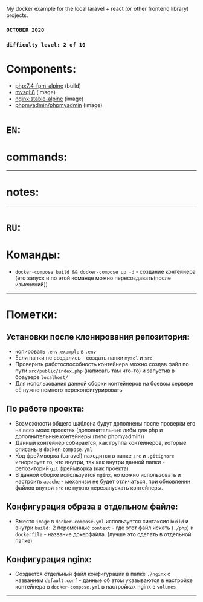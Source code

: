 My docker example for the local laravel + react (or other frontend library) projects.

### `OCTOBER 2020`

### `difficulty level: 2 of 10`

# Components: 

- [php:7.4-fpm-alpine](https://registry.hub.docker.com/_/php) (build)
- [mysql:8](https://registry.hub.docker.com/_/mysql) (image)
- [nginx:stable-alpine](https://hub.docker.com/_/nginx) (image)
- [phpmyadmin/phpmyadmin](https://registry.hub.docker.com/r/phpmyadmin/phpmyadmin) (image)

# `EN`:

# commands:


<hr/>

# notes:


<hr/>


# `RU`:


# Команды:

- `docker-compose build && docker-compose up -d` - создание контейнера (его запуск и по этой команде можно пересоздавать(после изменений))

<hr/>

# Пометки:

## Установки после клонирования репозитория:

 - копировать `.env.example` в `.env`
 - Если папки не создались - создать папки `mysql` и `src`
 - Проверить работоспособность контейнера можно создав файл по пути `src/public/index.php` (написать там что-то) и запустив в браузере `localhost/`
 - Для использования данной сборки контейнеров на боевом сервере её нужно немного переконфигурировать

## По работе проекта:

- Возможности общего шаблона будут дополнены после проверки его на всех моих проектах (дополнительные либы для php и дополнительные контейнеры (типо phpmyadmin))
- Данный контейнер собирается, как группа контейнеров, которые описаны в `docker-compose.yml`
- Код фреймворка (Laravel) находится в папке `src` и `.gitignore` игнорирует то, 
что внутри, так как внутри данной папки - репозиторий `git` фреймворка (как проекта)
- В данной сборке используется `nginx`, но можно использовать и настроить `apache` -
механизм не будет отличаться, при обновлении файлов внутри `src` не нужно перезапускать контейнеры.

## Конфигурация образа в отдельном файле:

- Вместо `image` в `docker-compose.yml` используется синтаксис `build` и внутри `build:` 
2 переменные `context` - где этот файл искать (`./php`) и `dockerfile` - название докерфайла. (лучше это сделать в отдельной папке)

## Конфигурация nginx:

- Создается отдельный файл конфигурации в папке `./nginx` с названием `default.conf`  -
 данные об этом указываются в настройке контейнера в `docker-compose.yml` в настройках nginx в `volumes`



<hr/>